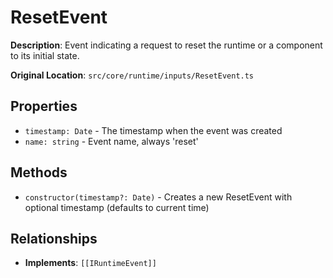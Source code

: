 # ResetEvent

**Description**: Event indicating a request to reset the runtime or a component to its initial state.

**Original Location**: `src/core/runtime/inputs/ResetEvent.ts`

## Properties

*   `timestamp: Date` - The timestamp when the event was created
*   `name: string` - Event name, always 'reset'

## Methods

*   `constructor(timestamp?: Date)` - Creates a new ResetEvent with optional timestamp (defaults to current time)

## Relationships
*   **Implements**: `[[IRuntimeEvent]]`